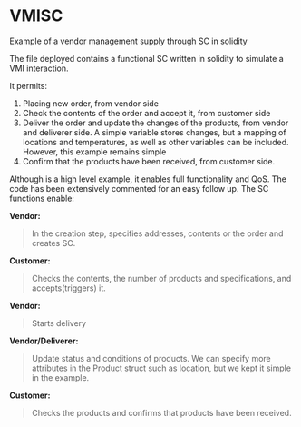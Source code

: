# VMISC
Example of a vendor management supply through SC in solidity

The file deployed contains a functional SC written in solidity to simulate a VMI interaction.

It permits:

1. Placing new order, from vendor side
2. Check the contents of the order and accept it, from customer side
3. Deliver the order and update the changes of the products, from vendor and deliverer side. A simple variable stores changes, but a mapping of locations and temperatures, as well as other variables can be included. However, this example remains simple
4. Confirm that the products have been received, from customer side.

Although is a high level example, it enables full functionality and QoS. The code has been extensively commented for an easy follow up. The SC functions enable:


**Vendor:**

>In the creation step, specifies addresses, contents or the order and creates SC.

**Customer:**

>Checks the contents, the number of products and specifications, and accepts(triggers) it.

**Vendor:**

>Starts delivery

**Vendor/Deliverer:**

>Update status and conditions of products. We can specify more attributes in the Product struct such as location, but we kept it simple in the example.

**Customer:**

>Checks the products and confirms that products have been received.

